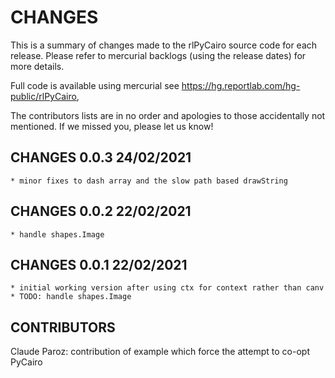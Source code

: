 CHANGES
=======

This is a summary of changes made to the rlPyCairo source code for each release.
Please refer to mercurial backlogs (using the release dates) for more details.

Full code is available using mercurial see https://hg.reportlab.com/hg-public/rlPyCairo,

The contributors lists are in no order and apologies to those accidentally not
mentioned. If we missed you, please let us know!

CHANGES  0.0.3	 24/02/2021
---------------------------
	* minor fixes to dash array and the slow path based drawString

CHANGES  0.0.2	 22/02/2021
---------------------------
	* handle shapes.Image

CHANGES  0.0.1	 22/02/2021
---------------------------
	* initial working version after using ctx for context rather than canv
	* TODO: handle shapes.Image

CONTRIBUTORS
------------
Claude Paroz: contribution of example which force the attempt to co-opt PyCairo

